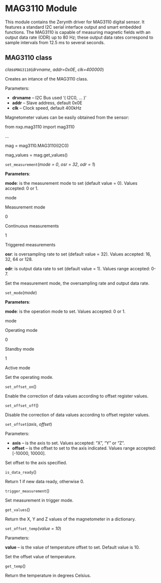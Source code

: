 # MAG3110 Module

This module contains the Zerynth driver for MAG3110 digital sensor. It features a standard I2C serial interface output and smart embedded functions. The MAG3110 is capable of measuring magnetic fields with an output data rate (ODR) up to 80 Hz; these output data rates correspond to sample intervals from 12.5 ms to several seconds.

## MAG3110 class

_class_`MAG3110`(_drvname_,  _addr=0x0E_,  _clk=400000_)

Creates an intance of the MAG3110 class.

Parameters:

-   **drvname**  – I2C Bus used ‘( I2C0, ... )’
-   **addr**  – Slave address, default 0x0E
-   **clk**  – Clock speed, default 400kHz

Magnetometer values can be easily obtained from the sensor:

from nxp.mag3110 import mag3110

...

mag = mag3110.MAG3110(I2C0)

mag_values = mag.get_values()

`set_measurement`(_mode = 0_,  _osr = 32_,  _odr = 1_)

**Parameters**:

**mode**: is the measurement mode to set (default value = 0). Values accepted: 0 or 1.

mode

Measurement mode

0

Continuous measurements

1

Triggered measurements

**osr**: is oversampling rate to set (default value = 32). Values accepted: 16, 32, 64 or 128.

**odr**: is output data rate to set (default value = 1). Values range accepted: 0-7.

Set the measurement mode, the oversampling rate and output data rate.

`set_mode`(_mode_)

**Parameters**:

**mode**: is the operation mode to set. Values accepted: 0 or 1.

mode

Operating mode

0

Standby mode

1

Active mode

Set the operating mode.

`set_offset_on`()

Enable the correction of data values according to offset register values.

`set_offset_off`()

Disable the correction of data values according to offset register values.

`set_offset`(_axis_,  _offset_)

Parameters:

-   **axis**  – is the axis to set. Values accepted: “X”, “Y” or “Z”.
-   **offset**  – is the offset to set to the axis indicated. Values range accepted: [-10000, 10000].

Set offset to the axis specified.

`is_data_ready`()

Return 1 if new data ready, otherwise 0.

`trigger_measurement`()

Set measurement in trigger mode.

`get_values`()

Return the X, Y and Z values of the magnetometer in a dictionary.

`set_offset_temp`(_value = 10_)

Parameters:

**value**  – is the value of temperature offset to set. Default value is 10.

Set the offset value of temperature.

`get_temp`()

Return the temperature in degrees Celsius.
<!--stackedit_data:
eyJoaXN0b3J5IjpbLTE2OTc1OTA4MTFdfQ==
-->